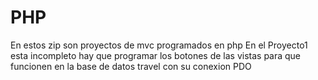# PHP
En estos zip son proyectos de mvc programados en php
En el Proyecto1 esta incompleto hay que programar los botones de las vistas para que funcionen en la base de datos travel con su conexion PDO
